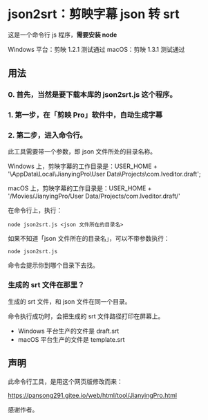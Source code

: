 # json2srt：剪映字幕 json 转 srt

这是一个命令行 js 程序，**需要安装 node**

Windows 平台：剪映 1.2.1 测试通过
macOS：剪映 1.3.1 测试通过

## 用法

### 0. 首先，当然是要下载本库的 json2srt.js 这个程序。

### 1. 第一步，在「剪映 Pro」软件中，自动生成字幕

### 2. 第二步，进入命令行。

此工具需要带一个参数，即 json 文件所处的目录名称。

Windows 上，剪映字幕的工作目录是：USER_HOME + '\AppData\Local\JianyingPro\User Data\Projects\com.lveditor.draft\';

macOS 上，剪映字幕的工作目录是：USER_HOME + '/Movies/JianyingPro/User Data/Projects/com.lveditor.draft/'

在命令行上，执行：

    node json2srt.js <json 文件所在的目录名>

如果不知道「json 文件所在的目录名」，可以不带参数执行：

    node json2srt.js

命令会提示你到哪个目录下去找。

### 生成的 srt 文件在那里？

生成的 srt 文件，和 json 文件在同一个目录。

命令执行成功时，会把生成的 srt 文件路径打印在屏幕上。

- Windows 平台生产的文件是 draft.srt
- macOS 平台生产的文件是 template.srt

## 声明
此命令行工具，是用这个网页版修改而来：

https://pansong291.gitee.io/web/html/tool/JianyingPro.html

感谢作者。
